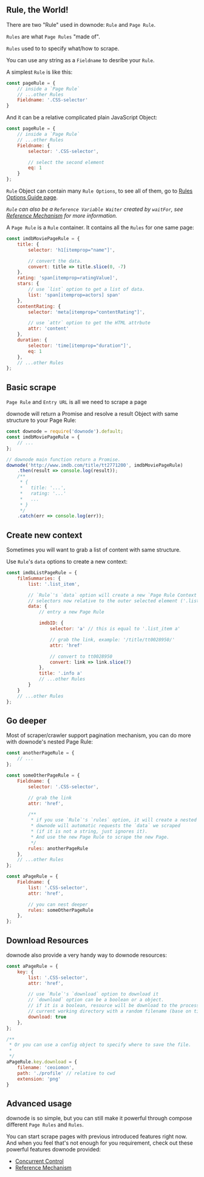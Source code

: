 ## Rule, the World!

There are two "Rule" used in downode: `Rule` and `Page Rule`.

`Rules` are what `Page Rules` "made of".

`Rules` used to to specify what/how to scrape.

You can use any string as a `Fieldname` to desribe your `Rule`.

A simplest `Rule` is like this:

```js
const pageRule = {
	// inside a `Page Rule`
	// ...other Rules
	Fieldname: '.CSS-selector'
}
```

And it can be a relative complicated plain JavaScript Object:

```js
const pageRule = {
	// inside a `Page Rule`
	// ...other Rules
	Fieldname: {
		selector: '.CSS-selector',

		// select the second element
		eq: 1 
	}
};
```

`Rule` Object can contain many `Rule Options`, to see all of them, go to [Rules Options Guide page](./api.md).

*`Rule` can also be a `Reference Variable Waiter` created by `waitFor`, see [Reference Mechanism](./reference-mechanism) for more information.*

A `Page Rule` is a `Rule` container. It contains all the `Rules` for one same page:

```js
const imdbMoviePageRule = {
	title: {
		selector: 'h1[itemprop="name"]',

		// convert the data.
		convert: title => title.slice(0, -7)
	},
	rating: 'span[itemprop=ratingValue]',
	stars: {
		// use `list` option to get a list of data.
		list: 'span[itemprop=actors] span'
	},
	contentRating: {
		selector: 'meta[itemprop="contentRating"]',

		// use `attr` option to get the HTML attrbute
		attr: 'content'
	},
	duration: {
		selector: 'time[itemprop="duration"]',
		eq: 1
	},
	// ...other Rules
};
```

## Basic scrape

`Page Rule` and `Entry URL` is all we need to scrape a page

downode will return a Promise and resolve a result Object with same structure to your Page Rule:

```js
const downode = require('downode').default;
const imdbMoviePageRule = {
	// ...
};

// downode main function return a Promise.
downode('http://www.imdb.com/title/tt2771200', imdbMoviePageRule)
	.then(result => console.log(result));
	/**
	 * {
	 *   title: '...',
	 *   rating: '...'
	 *   ...
	 * }
	 */
	.catch(err => console.log(err));
```

## Create new context

Sometimes you will want to grab a list of content with same structure.

Use `Rule`'s `data` options to create a new context:

```js
const imdbListPageRule = {
	filmSummaries: {
		list: '.list_item',

		// `Rule`'s `data` option will create a new `Page Rule Context`, which mean your CSS
		// selectors now relative to the outer selected element ('.list_item')
		data: {
			// entry a new Page Rule

			imdbID: {
				selector: 'a' // this is equal to '.list_item a'

				// grab the link, example: '/title/tt0028950/'
				attr: 'href'

				// convert to tt0028950
				convert: link => link.slice(7)
			},
			title: '.info a'
			// ...other Rules
		}
	}
	// ...other Rules
};
```

## Go deeper

Most of scraper/crawler support pagination mechanism, you can do more with downode's nested Page Rule:

```js
const anotherPageRule = {
	// ...
};

const someOtherPageRule = {
	Fieldname: {
		selector: '.CSS-selector',

		// grab the link
		attr: 'href',

		/**
		 * if you use `Rule`'s `rules` option, it will create a nested Page Rule,
		 * downode will automatic requests the `data` we scraped
		 * (if it is not a string, just ignores it).
		 * And use the new Page Rule to scrape the new Page.
		 */
		rules: anotherPageRule
	},
	// ...other Rules
};

const aPageRule = {
	Fieldname: {
		list: '.CSS-selector',
		attr: 'href',

		// you can nest deeper
		rules: someOtherPageRule
	},
};
```

## Download Resources

downode also provide a very handy way to downode resources:

```js
const aPageRule = {
	key: {
		list: '.CSS-selector',
		attr: 'href',

		// use `Rule`'s `download` option to download it
		// `download` option can be a boolean or a object.
		// if it is a boolean, resource will be download to the process's
		// current working directory with a random filename (base on time).
		download: true
	},
};

/**
 * Or you can use a config object to specify where to save the file.
 *
 */
aPageRule.key.download = {
	filename: 'ceoiomon',
	path: './profile' // relative to cwd
	extension: 'png'
}
```

## Advanced usage

downode is so simple, but you can still make it powerful through compose different `Page Rules` and `Rules`.

You can start scrape pages with previous introduced features right now. And when you feel that's not enough for you requirement, check out these powerful features downode provided:

- [Concurrent Control](./concurrent-control.md)
- [Reference Mechanism](./reference-mechanism.md)
